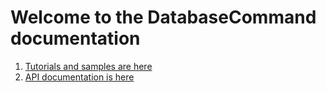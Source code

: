 # Welcome to the **DatabaseCommand** documentation

1. [Tutorials and samples are here](tutorials/quickstart.md)
2. [API documentation is here](api/index.md)

<script>
  window.location = "./tutorials/quickstart.html";
</script>